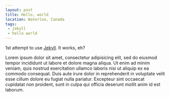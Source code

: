 ```yaml
---
layout: post
title: Hello, world
location: Waterloo, Canada
tags:
 - jekyll
 - hello world
---
```


1st attempt to use [Jekyll](https://github.com/mojombo/jekyll). It works, eh?

Lorem ipsum dolor sit amet, consectetur adipisicing elit, sed do eiusmod tempor incididunt ut labore et dolore magna aliqua. Ut enim ad minim veniam, quis nostrud exercitation ullamco laboris nisi ut aliquip ex ea commodo consequat. Duis aute irure dolor in reprehenderit in voluptate velit esse cillum dolore eu fugiat nulla pariatur. Excepteur sint occaecat cupidatat non proident, sunt in culpa qui officia deserunt mollit anim id est laborum.
